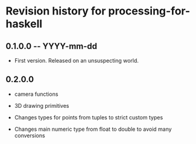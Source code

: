 # Revision history for processing-for-haskell

## 0.1.0.0  -- YYYY-mm-dd

* First version. Released on an unsuspecting world.

## 0.2.0.0

* camera functions

* 3D drawing primitives

* Changes types for points from tuples to strict custom types

* Changes main numeric type from float to double to avoid many conversions

